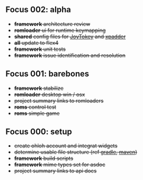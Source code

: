 ## Focus 002: alpha ##
  * ~~**framework** architecture review~~
  * ~~**romloader** ui for runtime keymapping~~
  * ~~**shared** config files for [JoyTokey](http://www.electracode.com/4/joy2key/JoyToKey%20English%20Version.htm) and [xpadder](http://xpadder.com/)~~
  * ~~**all** update to flex4~~
  * ~~**framework** unit tests~~
  * ~~**framework** issue identification and resolution~~

## Focus 001: barebones ##
  * ~~**framework** stabilize~~
  * ~~**romloader** desktop win / osx~~
  * ~~project summary links to romloaders~~
  * ~~**roms** control test~~
  * ~~**roms** simple game~~

## Focus 000: setup ##
  * ~~create ohloh account and integrat widgets~~
  * ~~determine usable file structure (ref [gradle](http://www.gradle.org/0.8/docs/userguide/java_plugin.html#N1158A), [maven](http://maven.apache.org/guides/introduction/introduction-to-the-standard-directory-layout.html))~~
  * ~~**framework** build scripts~~
  * ~~**framework** mime types set for asdoc~~
  * ~~project summary links to api docs~~